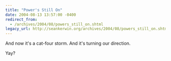 ```yaml
---
title: "Power's Still On"
date: 2004-08-13 13:57:00 -0400
redirect_from:
  - /archives/2004/08/powers_still_on.shtml
legacy_url: http://seankerwin.org/archives/2004/08/powers_still_on.shtml
---
```

<p>And now it's a cat-four storm.  And it's turning our direction.</p>

<p>Yay?</p>

